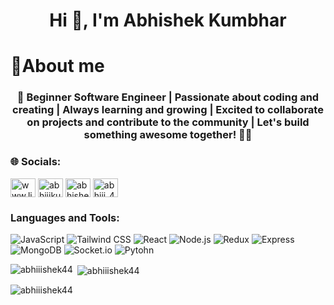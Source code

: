 <h1 align="center">Hi 👋, I'm Abhishek Kumbhar</h1> 
<h1 align="left">💫About me</h1>
<h3 align="center">👋 Beginner Software Engineer | Passionate about coding and creating | Always learning and growing | Excited to collaborate on projects and contribute to the community | Let's build something awesome together! 🚀✨</h3>

<h3 align="left">🌐 Socials:</h3>

<p align="left">
<a href="https://linkedin.com/in/www.linkedin.com/in/abhishekkumbhar4615" target="blank"><img align="center" src="https://raw.githubusercontent.com/rahuldkjain/github-profile-readme-generator/master/src/images/icons/Social/linked-in-alt.svg" alt="www.linkedin.com/in/abhishekkumbhar4615" height="30" width="40" /></a>
<a href="https://instagram.com/abhiiikumbhar_" target="blank"><img align="center" src="https://raw.githubusercontent.com/rahuldkjain/github-profile-readme-generator/master/src/images/icons/Social/instagram.svg" alt="abhiiikumbhar_" height="30" width="40" /></a>
<a href="https://www.hackerrank.com/abhishekkumbha10" target="blank"><img align="center" src="https://raw.githubusercontent.com/rahuldkjain/github-profile-readme-generator/master/src/images/icons/Social/hackerrank.svg" alt="abhishekkumbha10" height="30" width="40" /></a>
<a href="https://www.leetcode.com/abhiii_44" target="blank"><img align="center" src="https://raw.githubusercontent.com/rahuldkjain/github-profile-readme-generator/master/src/images/icons/Social/leet-code.svg" alt="abhiii_44" height="30" width="40" /></a>
</p>


<h3 align="left">Languages and Tools:</h3>
<p align="left">
  <img src="https://img.shields.io/badge/JavaScript-F7DF1E?style=for-the-badge&logo=javascript&logoColor=black" alt="JavaScript"/>
  <img src="https://img.shields.io/badge/TailwindCSS-38B2AC?style=for-the-badge&logo=tailwind-css&logoColor=white" alt="Tailwind CSS"/>
  <img src="https://img.shields.io/badge/React-20232A?style=for-the-badge&logo=react&logoColor=61DAFB" alt="React"/>
  <img src="https://img.shields.io/badge/Node.js-339933?style=for-the-badge&logo=node.js&logoColor=white" alt="Node.js"/>
  <img src="https://img.shields.io/badge/Redux-764ABC?style=for-the-badge&logo=redux&logoColor=white" alt="Redux"/>
  <img src="https://img.shields.io/badge/Express.js-000000?style=for-the-badge&logo=express&logoColor=white" alt="Express"/>
  <img src="https://img.shields.io/badge/MongoDB-47A248?style=for-the-badge&logo=mongodb&logoColor=white" alt="MongoDB"/>
  <img src="https://img.shields.io/badge/Socket-3670A0?style=for-the-badge&logo=Socket.io&logoColor=ffdd54" alt="Socket.io"/>
  <img src="https://img.shields.io/badge/python-3670A0?style=for-the-badge&logo=python&logoColor=ffdd54" alt="Pytohn"/>
</p>



<p><img align="left" src="https://github-readme-stats.vercel.app/api/top-langs?username=abhiiishek44&show_icons=true&locale=en&layout=compact" alt="abhiiishek44" /></p>

<p>&nbsp;<img align="center" src="https://github-readme-stats.vercel.app/api?username=abhiiishek44&show_icons=true&locale=en" alt="abhiiishek44" /></p>

<p><img align="center" src="https://github-readme-streak-stats.herokuapp.com/?user=abhiiishek44&" alt="abhiiishek44" /></p>
